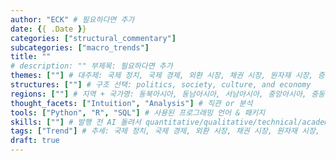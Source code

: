 ```yaml
---
author: "ECK" # 필요하다면 추가
date: {{ .Date }}
categories: ["structural_commentary"]
subcategories: ["macro_trends"]
title: ""
# description: "" 부제목: 필요하다면 추가
themes: [""] # 대주제: 국제 정치, 국제 경제, 외환 시장, 채권 시장, 원자재 시장, 증권 시장, 가상화폐/암호통화 시장, 부동산 시장, 금리, 환율, 정치이론, 법이론, 정치이론, 인식론, 존재론, 조직신학, 구원론, 성화론, 유교, 불교, 도교, 주식투자, 채권투자, 원자재투자, 크립토투자, modeling, investment rationale, industry outlooks, policy impacts
structures: [""] # 구조 선택: politics, society, culture, and economy
regions: [""] # 지역 + 국가명: 동북아시아, 동남아시아, 서남아시아, 중앙아시아, 중동아시아, 유라시아, 동아시아, 북유럽, 남유럽, 서유럽, 북미, 중미, 남미, 아프리카
thought_facets: ["Intuition", "Analysis"] # 직관 or 분석
tools: ["Python", "R", "SQL"] # 사용된 프로그래밍 언어 & 패키지
skills: [""] # 발행 전 AI 돌려서 quantitative/qualitative/technical/academic skillset 추출하기
tags: ["Trend"] # 추세: 국제 정치, 국제 경제, 외환 시장, 채권 시장, 원자재 시장, 증권 시장, 가상화폐/암호통화 시장, 부동산 시장
draft: true
---
```


